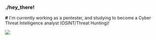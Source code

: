 ### ./hey_there!

**#** I'm currently working as a pentester, and studying to become a Cyber Threat Intelligence analyst (OSINT/Threat Hunting)!  

<a href="https://www.linkedin.com/in/rafaelbaldasso/" target="_blank"><img src="https://img.shields.io/badge/LinkedIn-0077B5?style=for-the-badge&logo=linkedin&logoColor=white"></img></a>
